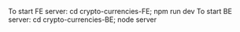 To start FE server: cd crypto-currencies-FE; npm run dev
To start BE server: cd crypto-currencies-BE; node server
